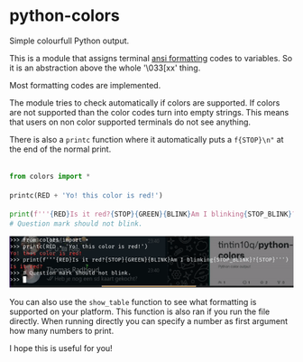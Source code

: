 # python-colors
Simple colourfull Python output.

This is a module that assigns terminal [ansi formatting](https://en.wikipedia.org/wiki/ANSI_escape_code) codes to variables. So it is an abstraction above the whole '\033[xx' thing.

Most formatting codes are implemented. 

The module tries to check automatically if colors are supported. If colors are not supported than the color codes turn into empty strings. This means that users on non color supported terminals do not see anything.

There is also a `printc` function where it automatically puts a `f{STOP}\n"` at the end of the normal print.

```python

from colors import *

printc(RED + 'Yo! this color is red!')

print(f'''{RED}Is it red?{STOP}{GREEN}{BLINK}Am I blinking{STOP_BLINK}?{STOP}''')
# Question mark should not blink.
```

![watchme.gif](watchme.gif)

You can also use the `show_table` function to see what formatting is supported on your platform. This function is also ran if you run the file directly. When running directly you can specify a number as first argument how many numbers to print.

I hope this is useful for you!
